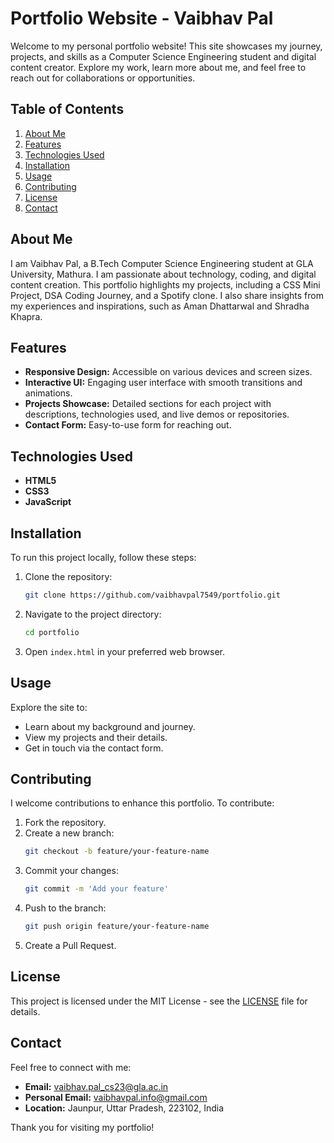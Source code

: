 # Portfolio Website - Vaibhav Pal

Welcome to my personal portfolio website! This site showcases my journey, projects, and skills as a Computer Science Engineering student and digital content creator. Explore my work, learn more about me, and feel free to reach out for collaborations or opportunities.

## Table of Contents
1. [About Me](#about-me)
2. [Features](#features)
3. [Technologies Used](#technologies-used)
4. [Installation](#installation)
5. [Usage](#usage)
6. [Contributing](#contributing)
7. [License](#license)
8. [Contact](#contact)

## About Me
I am Vaibhav Pal, a B.Tech Computer Science Engineering student at GLA University, Mathura. I am passionate about technology, coding, and digital content creation. This portfolio highlights my projects, including a CSS Mini Project, DSA Coding Journey, and a Spotify clone. I also share insights from my experiences and inspirations, such as Aman Dhattarwal and Shradha Khapra.

## Features
- **Responsive Design:** Accessible on various devices and screen sizes.
- **Interactive UI:** Engaging user interface with smooth transitions and animations.
- **Projects Showcase:** Detailed sections for each project with descriptions, technologies used, and live demos or repositories.
- **Contact Form:** Easy-to-use form for reaching out.

## Technologies Used
- **HTML5**
- **CSS3**
- **JavaScript**

## Installation
To run this project locally, follow these steps:

1. Clone the repository:
   ```bash
   git clone https://github.com/vaibhavpal7549/portfolio.git
   ```
2. Navigate to the project directory:
   ```bash
   cd portfolio
   ```
3. Open `index.html` in your preferred web browser.

## Usage
Explore the site to:
- Learn about my background and journey.
- View my projects and their details.
- Get in touch via the contact form.

## Contributing
I welcome contributions to enhance this portfolio. To contribute:
1. Fork the repository.
2. Create a new branch:
   ```bash
   git checkout -b feature/your-feature-name
   ```
3. Commit your changes:
   ```bash
   git commit -m 'Add your feature'
   ```
4. Push to the branch:
   ```bash
   git push origin feature/your-feature-name
   ```
5. Create a Pull Request.

## License  
This project is licensed under the MIT License - see the [LICENSE](LICENSE) file for details.

## Contact
Feel free to connect with me:
- **Email:** [vaibhav.pal_cs23@gla.ac.in](mailto:vaibhav.pal_cs23@gla.ac.in)
- **Personal Email:** [vaibhavpal.info@gmail.com](mailto:vaibhavpal.info@gmail.com)
- **Location:** Jaunpur, Uttar Pradesh, 223102, India

Thank you for visiting my portfolio!
